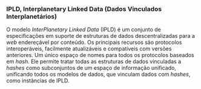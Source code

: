 ### IPLD, Interplanetary Linked Data (Dados Vinculados Interplanetários) 

O modelo _InterPlanetary Linked Data_ (IPLD) é um conjunto de especificações em suporte de estruturas de dados descentralizadas para a _web_ endereçável por conteúdo. Os principais recursos são protocolos interoperáveis, facilmente atualizáveis e compatíveis com versões anteriores. Um único espaço de nomes para todos os protocolos baseados em _hash_. Ele permite tratar todas as estruturas de dados vinculadas a _hashes_ como subconjuntos de um espaço de informação unificado, unificando todos os modelos de dados, que vinculam dados com _hashes_, como instâncias de IPLD.
